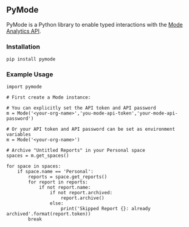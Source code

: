 ## PyMode

PyMode is a Python library to enable typed interactions with the [Mode Analytics API](http://developer.modeanalytics.com/).

### Installation

```
pip install pymode
```

### Example Usage

```
import pymode

# First create a Mode instance:

# You can explicitly set the API token and API password
m = Mode('<your-org-name>','you-mode-api-token','your-mode-api-password')

# Or your API token and API password can be set as environment variables
m = Mode('<your-org-name>')

# Archive "Untitled Reports" in your Personal space
spaces = m.get_spaces()

for space in spaces:
    if space.name == 'Personal':
        reports = space.get_reports()
        for report in reports:
            if not report.name:
                if not report.archived:
                    report.archive()
                else:
                    print('Skipped Report {}: already archived'.format(report.token))
        break
```
